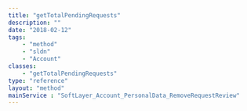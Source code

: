 ```yaml
---
title: "getTotalPendingRequests"
description: ""
date: "2018-02-12"
tags:
    - "method"
    - "sldn"
    - "Account"
classes:
    - "getTotalPendingRequests"
type: "reference"
layout: "method"
mainService : "SoftLayer_Account_PersonalData_RemoveRequestReview"
---
```

